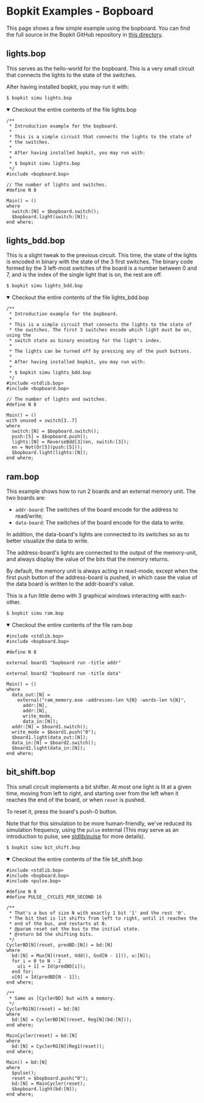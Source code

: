 # Bopkit Examples - Bopboard

This page shows a few simple example using the bopboard. You can find the full source in the Bopkit GitHub repository in [this directory](https://github.com/mbarbin/bopkit/tree/main/stdlib/bopboard/example/).

## lights.bop

This serves as the hello-world for the bopboard. This is a very small circuit
that connects the lights to the state of the switches.

After having installed bopkit, you may run it with:

<!-- $MDX skip -->
```bash
$ bopkit simu lights.bop
```

<details open>
<summary>
Checkout the entire contents of the file lights.bop
</summary>

<!-- $MDX file=lights.bop -->
```bopkit
/**
 * Introduction example for the bopboard.
 *
 * This is a simple circuit that connects the lights to the state of
 * the switches.
 *
 * After having installed bopkit, you may run with:
 *
 * $ bopkit simu lights.bop
 */
#include <bopboard.bop>

// The number of lights and switches.
#define N 8

Main() = ()
where
  switch:[N] = $bopboard.switch();
  $bopboard.light(switch:[N]);
end where;
```

</details>

## lights_bdd.bop

This is a slight tweak to the previous circuit. This time, the state of the
lights is encoded in binary with the state of the 3 first switches. The binary
code formed by the 3 left-most switches of the board is a number between 0 and
7, and is the index of the single light that is on, the rest are off.

<!-- $MDX skip -->
```bash
$ bopkit simu lights_bdd.bop
```

<details open>
<summary>
Checkout the entire contents of the file lights_bdd.bop
</summary>

<!-- $MDX file=lights_bdd.bop -->
```bopkit
/**
 * Introduction example for the bopboard.
 *
 * This is a simple circuit that connects the lights to the state of
 * the switches. The first 3 switches encode which light must be on, using the
 * switch state as binary encoding for the light's index.
 *
 * The lights can be turned off by pressing any of the push buttons.
 *
 * After having installed bopkit, you may run with:
 *
 * $ bopkit simu lights_bdd.bop
 */
#include <stdlib.bop>
#include <bopboard.bop>

// The number of lights and switches.
#define N 8

Main() = ()
with unused = switch[3..7]
where
  switch:[N] = $bopboard.switch();
  push:[5] = $bopboard.push();
  lights:[N] = ReverseBdd[3](en, switch:[3]);
  en = Not(Or[5](push:[5]));
  $bopboard.light(lights:[N]);
end where;
```

</details>

## ram.bop

This example shows how to run 2 boards and an external memory unit. The two
boards are:

- `addr-board`: The switches of the board encode for the address to read/write;
- `data-board`: The switches of the board encode for the data to write.

In addition, the data-board's lights are connected to its switches so as to
better visualize the data to write.

The address-board's lights are connected to the output of the memory-unit, and
always display the value of the bits that the memory returns.

By default, the memory unit is always acting in read-mode, except when the first
push button of the address-board is pushed, in which case the value of the data
board is written to the addr-board's value.

This is a fun little demo with 3 graphical windows interacting with each-other.

<!-- $MDX skip -->
```bash
$ bopkit simu ram.bop
```

<details open>
<summary>
Checkout the entire contents of the file ram.bop
</summary>

<!-- $MDX file=ram.bop -->
```bopkit
#include <stdlib.bop>
#include <bopboard.bop>

#define N 8

external board1 "bopboard run -title addr"

external board2 "bopboard run -title data"

Main() = ()
where
  data_out:[N] =
    external("ram_memory.exe -addresses-len %{N} -words-len %{N}",
      addr:[N],
      addr:[N],
      write_mode,
      data_in:[N]);
  addr:[N] = $board1.switch();
  write_mode = $board1.push("0");
  $board1.light(data_out:[N]);
  data_in:[N] = $board2.switch();
  $board2.light(data_in:[N]);
end where;
```

</details>

## bit_shift.bop

This small circuit implements a bit shifter. At most one light is lit at a given
time, moving from left to right, and starting over from the left when it reaches
the end of the board, or when `reset` is pushed.

To reset it, press the board's push-0 button.

Note that for this simulation to be more human-friendly, we've reduced its
simulation frequency, using the `pulse` external (This may serve as an
introduction to pulse, see [stdlib/pulse](../../pulse/README.md) for more
details).

<!-- $MDX skip -->
```bash
$ bopkit simu bit_shift.bop
```

<details open>
<summary>
Checkout the entire contents of the file bit_shift.bop
</summary>

<!-- $MDX file=bit_shift.bop -->
```bopkit
#include <stdlib.bop>
#include <bopboard.bop>
#include <pulse.bop>

#define N 8
#define PULSE__CYCLES_PER_SECOND 16

/**
 * That's a bus of size N with exactly 1 bit '1' and the rest '0'.
 * The bit that is lit shifts from left to right, until it reaches the
 * end of the bus, and restarts at 0.
 * @param reset set the bus to the initial state.
 * @return bd the shifting bits.
 */
CyclerBD[N](reset, predBD:[N]) = bd:[N]
where
  bd:[N] = Mux[N](reset, Vdd(), Gnd[N - 1](), u:[N]);
  for i = 0 to N - 2
    u[i + 1] = Id(predBD[i]);
  end for;
  u[0] = Id(predBD[N - 1]);
end where;

/**
 * Same as [CyclerBD] but with a memory.
 */
CyclerRG[N](reset) = bd:[N]
where
  bd:[N] = CyclerBD[N](reset, Reg[N](bd:[N]));
end where;

MainCycler(reset) = bd:[N]
where
  bd:[N] = CyclerRG[N](Reg1(reset));
end where;

Main() = bd:[N]
where
  $pulse();
  reset = $bopboard.push("0");
  bd:[N] = MainCycler(reset);
  $bopboard.light(bd:[N]);
end where;
```

</details>
